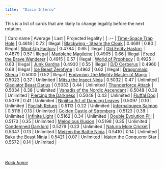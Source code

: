 ```yaml
---
title:  "Disco Inferno"
---
```


This is a list of cards that are likely to change legality before the next rotation.

| Card name | Average | Last | Projected legality |
| :-- |
[Time-Space Trap Hole](https://db.ygoprodeck.com/card/?search=Time-Space%20Trap%20Hole) | 0.4618 | 0.72 | Illegal |
[Blackwing - Steam the Cloak](https://db.ygoprodeck.com/card/?search=Blackwing%20-%20Steam%20the%20Cloak) | 0.4691 | 0.80 | Illegal |
[Wind-Up Factory](https://db.ygoprodeck.com/card/?search=Wind-Up%20Factory) | 0.4784 | 0.65 | Illegal |
[Old Entity Hastorr](https://db.ygoprodeck.com/card/?search=Old%20Entity%20Hastorr) | 0.4879 | 0.57 | Illegal |
[Madolche Magileine](https://db.ygoprodeck.com/card/?search=Madolche%20Magileine) | 0.4905 | 0.66 | Illegal |
[Freed the Brave Wanderer](https://db.ygoprodeck.com/card/?search=Freed%20the%20Brave%20Wanderer) | 0.4915 | 0.57 | Illegal |
[World of Prophecy](https://db.ygoprodeck.com/card/?search=World%20of%20Prophecy) | 0.4925 | 0.63 | Illegal |
[Junk Gardna](https://db.ygoprodeck.com/card/?search=Junk%20Gardna) | 0.4930 | 0.55 | Illegal |
[D/D Cerberus](https://db.ygoprodeck.com/card/?search=D/D%20Cerberus) | 0.4960 | 0.68 | Illegal |
[Ice Beast Zerofyne](https://db.ygoprodeck.com/card/?search=Ice%20Beast%20Zerofyne) | 0.4962 | 0.62 | Illegal |
[Dragonmaid Sheou](https://db.ygoprodeck.com/card/?search=Dragonmaid%20Sheou) | 0.5000 | 0.52 | Illegal |
[Endymion, the Mighty Master of Magic](https://db.ygoprodeck.com/card/?search=Endymion,%20the%20Mighty%20Master%20of%20Magic) | 0.5023 | 0.37 | Unlimited |
[Mitsu the Insect Ninja](https://db.ygoprodeck.com/card/?search=Mitsu%20the%20Insect%20Ninja) | 0.5032 | 0.47 | Unlimited |
[Gladiator Beast Darius](https://db.ygoprodeck.com/card/?search=Gladiator%20Beast%20Darius) | 0.5033 | 0.44 | Unlimited |
[Thunderforce Attack](https://db.ygoprodeck.com/card/?search=Thunderforce%20Attack) | 0.5034 | 0.38 | Unlimited |
[Vanadis of the Nordic Ascendant](https://db.ygoprodeck.com/card/?search=Vanadis%20of%20the%20Nordic%20Ascendant) | 0.5048 | 0.39 | Unlimited |
[Piercing the Darkness](https://db.ygoprodeck.com/card/?search=Piercing%20the%20Darkness) | 0.5048 | 0.43 | Unlimited |
[Fluffal Dog](https://db.ygoprodeck.com/card/?search=Fluffal%20Dog) | 0.5079 | 0.41 | Unlimited |
[Ninjitsu Art of Dancing Leaves](https://db.ygoprodeck.com/card/?search=Ninjitsu%20Art%20of%20Dancing%20Leaves) | 0.5097 | 0.10 | Unlimited |
[Foolish Return](https://db.ygoprodeck.com/card/?search=Foolish%20Return) | 0.5113 | 0.22 | Unlimited |
[Infernalqueen Salmon](https://db.ygoprodeck.com/card/?search=Infernalqueen%20Salmon) | 0.5118 | 0.13 | Unlimited |
[Golden Castle of Stromberg](https://db.ygoprodeck.com/card/?search=Golden%20Castle%20of%20Stromberg) | 0.5123 | 0.38 | Unlimited |
[Infinite Light](https://db.ygoprodeck.com/card/?search=Infinite%20Light) | 0.5162 | 0.34 | Unlimited |
[Double Evolution Pill](https://db.ygoprodeck.com/card/?search=Double%20Evolution%20Pill) | 0.5173 | 0.35 | Unlimited |
[Melodious Illusion](https://db.ygoprodeck.com/card/?search=Melodious%20Illusion) | 0.5198 | 0.35 | Unlimited |
[Condemned Darklord](https://db.ygoprodeck.com/card/?search=Condemned%20Darklord) | 0.5279 | 0.23 | Unlimited |
[Naturia Mole Cricket](https://db.ygoprodeck.com/card/?search=Naturia%20Mole%20Cricket) | 0.5347 | 0.13 | Unlimited |
[Meizen the Battle Ninja](https://db.ygoprodeck.com/card/?search=Meizen%20the%20Battle%20Ninja) | 0.5410 | 0.14 | Unlimited |
[Baku the Beast Ninja](https://db.ygoprodeck.com/card/?search=Baku%20the%20Beast%20Ninja) | 0.5421 | 0.07 | Unlimited |
[Idaten the Conqueror Star](https://db.ygoprodeck.com/card/?search=Idaten%20the%20Conqueror%20Star) | 0.5572 | 0.14 | Unlimited |

<br>

###### [Back home](index)